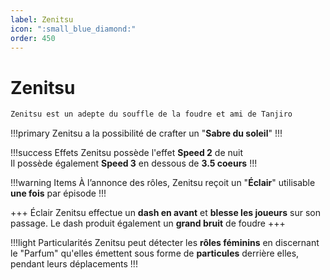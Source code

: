 ```yaml
---
label: Zenitsu
icon: ":small_blue_diamond:"
order: 450
---
```


# Zenitsu

```txt
Zenitsu est un adepte du souffle de la foudre et ami de Tanjiro
```

!!!primary
Zenitsu a la possibilité de crafter un "**Sabre du soleil**"
!!!

!!!success Effets
Zenitsu possède l'effet **Speed 2** de nuit <br>
Il possède également **Speed 3** en dessous de **3.5 coeurs**
!!!

!!!warning Items
À l’annonce des rôles, Zenitsu reçoit un "**Éclair**" utilisable **une fois** par épisode
!!!

+++ Éclair
Zenitsu effectue un **dash en avant** et **blesse les joueurs** sur son passage. Le dash produit également un **grand bruit** de foudre
+++

!!!light Particularités
Zenitsu peut détecter les **rôles féminins** en discernant le "Parfum" qu'elles émettent sous forme de **particules** derrière elles, pendant leurs déplacements
!!!
